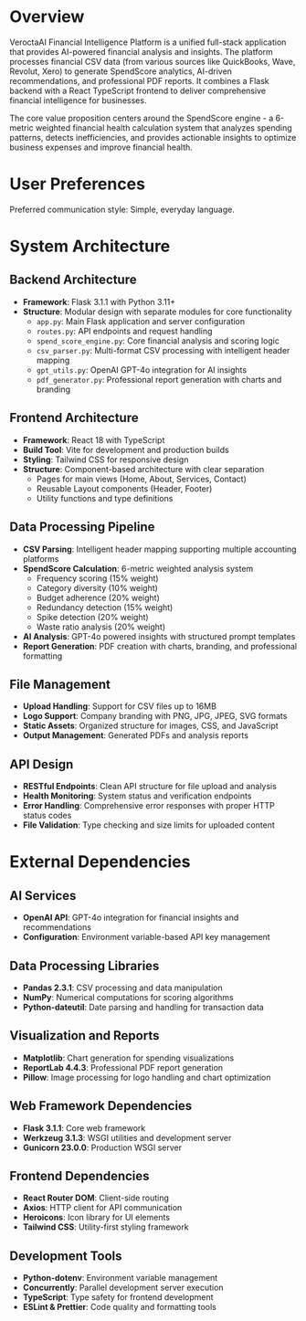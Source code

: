 # Overview

VeroctaAI Financial Intelligence Platform is a unified full-stack application that provides AI-powered financial analysis and insights. The platform processes financial CSV data (from various sources like QuickBooks, Wave, Revolut, Xero) to generate SpendScore analytics, AI-driven recommendations, and professional PDF reports. It combines a Flask backend with a React TypeScript frontend to deliver comprehensive financial intelligence for businesses.

The core value proposition centers around the SpendScore engine - a 6-metric weighted financial health calculation system that analyzes spending patterns, detects inefficiencies, and provides actionable insights to optimize business expenses and improve financial health.

# User Preferences

Preferred communication style: Simple, everyday language.

# System Architecture

## Backend Architecture
- **Framework**: Flask 3.1.1 with Python 3.11+
- **Structure**: Modular design with separate modules for core functionality
  - `app.py`: Main Flask application and server configuration
  - `routes.py`: API endpoints and request handling
  - `spend_score_engine.py`: Core financial analysis and scoring logic
  - `csv_parser.py`: Multi-format CSV processing with intelligent header mapping
  - `gpt_utils.py`: OpenAI GPT-4o integration for AI insights
  - `pdf_generator.py`: Professional report generation with charts and branding

## Frontend Architecture
- **Framework**: React 18 with TypeScript
- **Build Tool**: Vite for development and production builds
- **Styling**: Tailwind CSS for responsive design
- **Structure**: Component-based architecture with clear separation
  - Pages for main views (Home, About, Services, Contact)
  - Reusable Layout components (Header, Footer)
  - Utility functions and type definitions

## Data Processing Pipeline
- **CSV Parsing**: Intelligent header mapping supporting multiple accounting platforms
- **SpendScore Calculation**: 6-metric weighted analysis system
  - Frequency scoring (15% weight)
  - Category diversity (10% weight) 
  - Budget adherence (20% weight)
  - Redundancy detection (15% weight)
  - Spike detection (20% weight)
  - Waste ratio analysis (20% weight)
- **AI Analysis**: GPT-4o powered insights with structured prompt templates
- **Report Generation**: PDF creation with charts, branding, and professional formatting

## File Management
- **Upload Handling**: Support for CSV files up to 16MB
- **Logo Support**: Company branding with PNG, JPG, JPEG, SVG formats
- **Static Assets**: Organized structure for images, CSS, and JavaScript
- **Output Management**: Generated PDFs and analysis reports

## API Design
- **RESTful Endpoints**: Clean API structure for file upload and analysis
- **Health Monitoring**: System status and verification endpoints  
- **Error Handling**: Comprehensive error responses with proper HTTP status codes
- **File Validation**: Type checking and size limits for uploaded content

# External Dependencies

## AI Services
- **OpenAI API**: GPT-4o integration for financial insights and recommendations
- **Configuration**: Environment variable-based API key management

## Data Processing Libraries
- **Pandas 2.3.1**: CSV processing and data manipulation
- **NumPy**: Numerical computations for scoring algorithms
- **Python-dateutil**: Date parsing and handling for transaction data

## Visualization and Reports
- **Matplotlib**: Chart generation for spending visualizations
- **ReportLab 4.4.3**: Professional PDF report generation
- **Pillow**: Image processing for logo handling and chart optimization

## Web Framework Dependencies
- **Flask 3.1.1**: Core web framework
- **Werkzeug 3.1.3**: WSGI utilities and development server
- **Gunicorn 23.0.0**: Production WSGI server

## Frontend Dependencies
- **React Router DOM**: Client-side routing
- **Axios**: HTTP client for API communication
- **Heroicons**: Icon library for UI elements
- **Tailwind CSS**: Utility-first styling framework

## Development Tools
- **Python-dotenv**: Environment variable management
- **Concurrently**: Parallel development server execution
- **TypeScript**: Type safety for frontend development
- **ESLint & Prettier**: Code quality and formatting tools